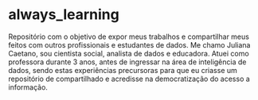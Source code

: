 # always_learning
Repositório com o objetivo de expor meus trabalhos e compartilhar meus feitos com outros profissionais e estudantes de dados.
Me chamo Juliana Caetano, sou cientista social, analista de dados e educadora. Atuei como professora durante 3 anos, antes de ingressar na área de inteligência de dados, sendo estas experiências precursoras para que eu criasse um repositório de compartilhado e acredisse na democratização do acesso a informação.
